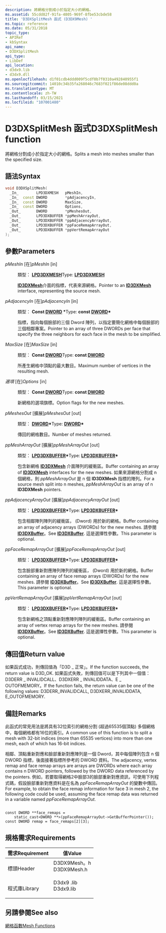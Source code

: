 ```yaml
---
description: 將網格分割成小於指定大小的網格。
ms.assetid: 55cdd82f-91fa-4805-969f-8fbe53cbde58
title: 'D3DXSplitMesh 函式 (D3DX9Mesh) '
ms.topic: reference
ms.date: 05/31/2018
topic_type:
- APIRef
- kbSyntax
api_name:
- D3DXSplitMesh
api_type:
- LibDef
api_location:
- d3dx9.lib
- d3dx9.dll
ms.openlocfilehash: d1f01cdb4ddd009f5cdf0b7f0310a492840955f1
ms.sourcegitcommit: 14010c34b35fa268046c7683f021f86de08ddd0a
ms.translationtype: MT
ms.contentlocale: zh-TW
ms.lasthandoff: 03/15/2021
ms.locfileid: "107001480"
---
```

# <a name="d3dxsplitmesh-function"></a><span data-ttu-id="bf568-103">D3DXSplitMesh 函式</span><span class="sxs-lookup"><span data-stu-id="bf568-103">D3DXSplitMesh function</span></span>

<span data-ttu-id="bf568-104">將網格分割成小於指定大小的網格。</span><span class="sxs-lookup"><span data-stu-id="bf568-104">Splits a mesh into meshes smaller than the specified size.</span></span>

## <a name="syntax"></a><span data-ttu-id="bf568-105">語法</span><span class="sxs-lookup"><span data-stu-id="bf568-105">Syntax</span></span>


```C++
void D3DXSplitMesh(
  _In_        LPD3DXMESH   pMeshIn,
  _In_  const DWORD        *pAdjacencyIn,
  _In_  const DWORD        MaxSize,
  _In_  const DWORD        Options,
  _Out_       DWORD        *pMeshesOut,
  _Out_       LPD3DXBUFFER *ppMeshArrayOut,
  _Out_       LPD3DXBUFFER *ppAdjacencyArrayOut,
  _Out_       LPD3DXBUFFER *ppFaceRemapArrayOut,
  _Out_       LPD3DXBUFFER *ppVertRemapArrayOut
);
```



## <a name="parameters"></a><span data-ttu-id="bf568-106">參數</span><span class="sxs-lookup"><span data-stu-id="bf568-106">Parameters</span></span>

<dl> <dt>

<span data-ttu-id="bf568-107">*pMeshIn* \[在\]</span><span class="sxs-lookup"><span data-stu-id="bf568-107">*pMeshIn* \[in\]</span></span>
</dt> <dd>

<span data-ttu-id="bf568-108">類型： **[ **LPD3DXMESH**](id3dxmesh.md)**</span><span class="sxs-lookup"><span data-stu-id="bf568-108">Type: **[**LPD3DXMESH**](id3dxmesh.md)**</span></span>

<span data-ttu-id="bf568-109">[**ID3DXMesh**](id3dxmesh.md)介面的指標，代表來源網格。</span><span class="sxs-lookup"><span data-stu-id="bf568-109">Pointer to an [**ID3DXMesh**](id3dxmesh.md) interface, representing the source mesh.</span></span>

</dd> <dt>

<span data-ttu-id="bf568-110">*pAdjacencyIn* \[在\]</span><span class="sxs-lookup"><span data-stu-id="bf568-110">*pAdjacencyIn* \[in\]</span></span>
</dt> <dd>

<span data-ttu-id="bf568-111">類型： **Const [**DWORD**](../winprog/windows-data-types.md) \***</span><span class="sxs-lookup"><span data-stu-id="bf568-111">Type: **const [**DWORD**](../winprog/windows-data-types.md)\***</span></span>

<span data-ttu-id="bf568-112">指標，指向每個臉部的三個 Dword 陣列，以指定要簡化網格中每個臉部的三個相鄰專案。</span><span class="sxs-lookup"><span data-stu-id="bf568-112">Pointer to an array of three DWORDs per face that specify the three neighbors for each face in the mesh to be simplified.</span></span>

</dd> <dt>

<span data-ttu-id="bf568-113">*MaxSize* \[在\]</span><span class="sxs-lookup"><span data-stu-id="bf568-113">*MaxSize* \[in\]</span></span>
</dt> <dd>

<span data-ttu-id="bf568-114">類型： **Const [**DWORD**](../winprog/windows-data-types.md)**</span><span class="sxs-lookup"><span data-stu-id="bf568-114">Type: **const [**DWORD**](../winprog/windows-data-types.md)**</span></span>

<span data-ttu-id="bf568-115">所產生網格中頂點的最大數目。</span><span class="sxs-lookup"><span data-stu-id="bf568-115">Maximum number of vertices in the resulting mesh.</span></span>

</dd> <dt>

<span data-ttu-id="bf568-116">*選項* \[在\]</span><span class="sxs-lookup"><span data-stu-id="bf568-116">*Options* \[in\]</span></span>
</dt> <dd>

<span data-ttu-id="bf568-117">類型： **Const [**DWORD**](../winprog/windows-data-types.md)**</span><span class="sxs-lookup"><span data-stu-id="bf568-117">Type: **const [**DWORD**](../winprog/windows-data-types.md)**</span></span>

<span data-ttu-id="bf568-118">新網格的選項旗標。</span><span class="sxs-lookup"><span data-stu-id="bf568-118">Option flags for the new meshes.</span></span>

</dd> <dt>

<span data-ttu-id="bf568-119">*pMeshesOut* \[擴展\]</span><span class="sxs-lookup"><span data-stu-id="bf568-119">*pMeshesOut* \[out\]</span></span>
</dt> <dd>

<span data-ttu-id="bf568-120">類型： **[ **DWORD**](../winprog/windows-data-types.md)\***</span><span class="sxs-lookup"><span data-stu-id="bf568-120">Type: **[**DWORD**](../winprog/windows-data-types.md)\***</span></span>

<span data-ttu-id="bf568-121">傳回的網格數目。</span><span class="sxs-lookup"><span data-stu-id="bf568-121">Number of meshes returned.</span></span>

</dd> <dt>

<span data-ttu-id="bf568-122">*ppMeshArrayOut* \[擴展\]</span><span class="sxs-lookup"><span data-stu-id="bf568-122">*ppMeshArrayOut* \[out\]</span></span>
</dt> <dd>

<span data-ttu-id="bf568-123">類型： **[ **LPD3DXBUFFER**](id3dxbuffer.md)\***</span><span class="sxs-lookup"><span data-stu-id="bf568-123">Type: **[**LPD3DXBUFFER**](id3dxbuffer.md)\***</span></span>

<span data-ttu-id="bf568-124">包含新網格 [**ID3DXMesh**](id3dxmesh.md) 介面陣列的緩衝區。</span><span class="sxs-lookup"><span data-stu-id="bf568-124">Buffer containing an array of [**ID3DXMesh**](id3dxmesh.md) interfaces for the new meshes.</span></span> <span data-ttu-id="bf568-125">如果來源網格分割成 n 個網格，則 *ppMeshArrayOut* 是 n 個 **ID3DXMesh** 指標的陣列。</span><span class="sxs-lookup"><span data-stu-id="bf568-125">For a source mesh split into n meshes, *ppMeshArrayOut* is an array of n **ID3DXMesh** pointers.</span></span>

</dd> <dt>

<span data-ttu-id="bf568-126">*ppAdjacencyArrayOut* \[擴展\]</span><span class="sxs-lookup"><span data-stu-id="bf568-126">*ppAdjacencyArrayOut* \[out\]</span></span>
</dt> <dd>

<span data-ttu-id="bf568-127">類型： **[ **LPD3DXBUFFER**](id3dxbuffer.md)\***</span><span class="sxs-lookup"><span data-stu-id="bf568-127">Type: **[**LPD3DXBUFFER**](id3dxbuffer.md)\***</span></span>

<span data-ttu-id="bf568-128">包含相鄰陣列陣列的緩衝區， (Dword) 用於新的網格。</span><span class="sxs-lookup"><span data-stu-id="bf568-128">Buffer containing an array of adjacency arrays (DWORDs) for the new meshes.</span></span> <span data-ttu-id="bf568-129">請參閱 [**ID3DXBuffer**](id3dxbuffer.md)。</span><span class="sxs-lookup"><span data-stu-id="bf568-129">See [**ID3DXBuffer**](id3dxbuffer.md).</span></span> <span data-ttu-id="bf568-130">這是選擇性參數。</span><span class="sxs-lookup"><span data-stu-id="bf568-130">This parameter is optional.</span></span>

</dd> <dt>

<span data-ttu-id="bf568-131">*ppFaceRemapArrayOut* \[擴展\]</span><span class="sxs-lookup"><span data-stu-id="bf568-131">*ppFaceRemapArrayOut* \[out\]</span></span>
</dt> <dd>

<span data-ttu-id="bf568-132">類型： **[ **LPD3DXBUFFER**](id3dxbuffer.md)\***</span><span class="sxs-lookup"><span data-stu-id="bf568-132">Type: **[**LPD3DXBUFFER**](id3dxbuffer.md)\***</span></span>

<span data-ttu-id="bf568-133">包含臉部重新對應陣列陣列的緩衝區， (Dword) 用於新的網格。</span><span class="sxs-lookup"><span data-stu-id="bf568-133">Buffer containing an array of face remap arrays (DWORDs) for the new meshes.</span></span> <span data-ttu-id="bf568-134">請參閱 [**ID3DXBuffer**](id3dxbuffer.md)。</span><span class="sxs-lookup"><span data-stu-id="bf568-134">See [**ID3DXBuffer**](id3dxbuffer.md).</span></span> <span data-ttu-id="bf568-135">這是選擇性參數。</span><span class="sxs-lookup"><span data-stu-id="bf568-135">This parameter is optional.</span></span>

</dd> <dt>

<span data-ttu-id="bf568-136">*ppVertRemapArrayOut* \[擴展\]</span><span class="sxs-lookup"><span data-stu-id="bf568-136">*ppVertRemapArrayOut* \[out\]</span></span>
</dt> <dd>

<span data-ttu-id="bf568-137">類型： **[ **LPD3DXBUFFER**](id3dxbuffer.md)\***</span><span class="sxs-lookup"><span data-stu-id="bf568-137">Type: **[**LPD3DXBUFFER**](id3dxbuffer.md)\***</span></span>

<span data-ttu-id="bf568-138">包含新網格之頂點重新對應陣列陣列的緩衝區。</span><span class="sxs-lookup"><span data-stu-id="bf568-138">Buffer containing an array of vertex remap arrays for the new meshes.</span></span> <span data-ttu-id="bf568-139">請參閱 [**ID3DXBuffer**](id3dxbuffer.md)。</span><span class="sxs-lookup"><span data-stu-id="bf568-139">See [**ID3DXBuffer**](id3dxbuffer.md).</span></span> <span data-ttu-id="bf568-140">這是選擇性參數。</span><span class="sxs-lookup"><span data-stu-id="bf568-140">This parameter is optional.</span></span>

</dd> </dl>

## <a name="return-value"></a><span data-ttu-id="bf568-141">傳回值</span><span class="sxs-lookup"><span data-stu-id="bf568-141">Return value</span></span>

<span data-ttu-id="bf568-142">如果函式成功，則傳回值為「D3D \_ 正常」。</span><span class="sxs-lookup"><span data-stu-id="bf568-142">If the function succeeds, the return value is D3D\_OK.</span></span> <span data-ttu-id="bf568-143">如果函式失敗，則傳回值可以是下列其中一個值： D3DERR \_ INVALIDCALL、D3DXERR \_ INVALIDDATA、E \_ OUTOFMEMORY。</span><span class="sxs-lookup"><span data-stu-id="bf568-143">If the function fails, the return value can be one of the following values: D3DERR\_INVALIDCALL, D3DXERR\_INVALIDDATA, E\_OUTOFMEMORY.</span></span>

## <a name="remarks"></a><span data-ttu-id="bf568-144">備註</span><span class="sxs-lookup"><span data-stu-id="bf568-144">Remarks</span></span>

<span data-ttu-id="bf568-145">此函式的常見用法是將具有32位索引的網格分割 (超過65535個頂點) 多個網格中，每個網格都有16位的索引。</span><span class="sxs-lookup"><span data-stu-id="bf568-145">A common use of this function is to split a mesh with 32-bit indices (more than 65535 vertices) into more than one mesh, each of which has 16-bit indices.</span></span>

<span data-ttu-id="bf568-146">相鄰、頂點重新對應和臉部重新對應陣列是一個 Dword，其中每個陣列包含 n 個 DWORD 指標，後面接著指標所參考的 DWORD 資料。</span><span class="sxs-lookup"><span data-stu-id="bf568-146">The adjacency, vertex remap and face remap arrays are arrays are DWORDs where each array contains n DWORD pointers, followed by the DWORD data referenced by the pointers.</span></span> <span data-ttu-id="bf568-147">例如，若要取得網格2中臉部3的臉部重新對應資訊，可使用下列程式碼，假設臉部重新對應資料是在名為 *ppFaceRemapArrayOut* 的變數中傳回。</span><span class="sxs-lookup"><span data-stu-id="bf568-147">For example, to obtain the face remap information for face 3 in mesh 2, the following code could be used, assuming the face remap data was returned in a variable named *ppFaceRemapArrayOut*.</span></span>


```
   
const DWORD **face_remaps = 
    static_cast<DWORD **>(ppFaceRemapArrayOut->GetBufferPointer());
const DWORD remap = face_remaps[2][3];
```



## <a name="requirements"></a><span data-ttu-id="bf568-148">規格需求</span><span class="sxs-lookup"><span data-stu-id="bf568-148">Requirements</span></span>



| <span data-ttu-id="bf568-149">需求</span><span class="sxs-lookup"><span data-stu-id="bf568-149">Requirement</span></span> | <span data-ttu-id="bf568-150">值</span><span class="sxs-lookup"><span data-stu-id="bf568-150">Value</span></span> |
|--------------------|----------------------------------------------------------------------------------------|
| <span data-ttu-id="bf568-151">標頭</span><span class="sxs-lookup"><span data-stu-id="bf568-151">Header</span></span><br/>  | <dl> <span data-ttu-id="bf568-152"><dt>D3DX9Mesh。h</dt></span><span class="sxs-lookup"><span data-stu-id="bf568-152"><dt>D3DX9Mesh.h</dt></span></span> </dl> |
| <span data-ttu-id="bf568-153">程式庫</span><span class="sxs-lookup"><span data-stu-id="bf568-153">Library</span></span><br/> | <dl> <span data-ttu-id="bf568-154"><dt>D3dx9 .lib</dt></span><span class="sxs-lookup"><span data-stu-id="bf568-154"><dt>D3dx9.lib</dt></span></span> </dl>   |



## <a name="see-also"></a><span data-ttu-id="bf568-155">另請參閱</span><span class="sxs-lookup"><span data-stu-id="bf568-155">See also</span></span>

<dl> <dt>

[<span data-ttu-id="bf568-156">網格函數</span><span class="sxs-lookup"><span data-stu-id="bf568-156">Mesh Functions</span></span>](dx9-graphics-reference-d3dx-functions-mesh.md)
</dt> </dl>

 

 
